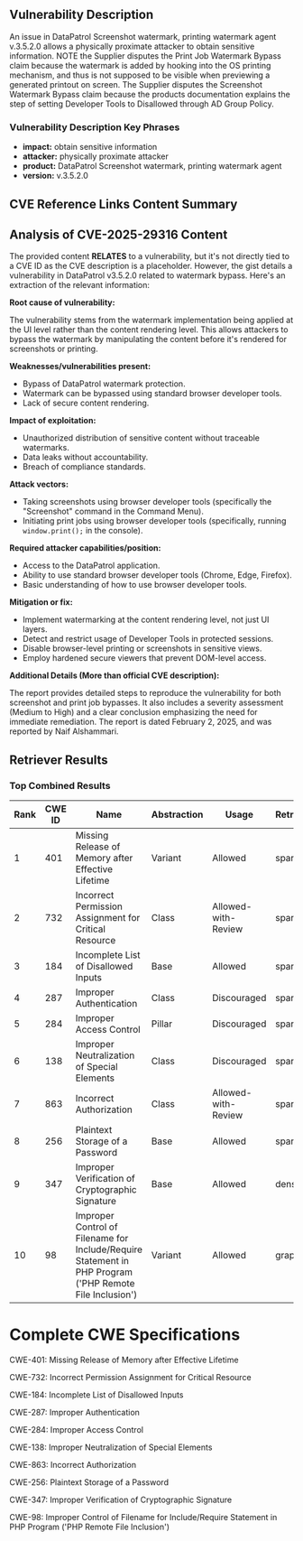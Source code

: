 ## Vulnerability Description
An issue in DataPatrol Screenshot watermark, printing watermark agent v.3.5.2.0 allows a physically proximate attacker to obtain sensitive information. NOTE the Supplier disputes the Print Job Watermark Bypass claim because the watermark is added by hooking into the OS printing mechanism, and thus is not supposed to be visible when previewing a generated printout on screen. The Supplier disputes the Screenshot Watermark Bypass claim because the products documentation explains the step of setting Developer Tools to Disallowed through AD Group Policy.

### Vulnerability Description Key Phrases
- **impact:** obtain sensitive information
- **attacker:** physically proximate attacker
- **product:** DataPatrol Screenshot watermark, printing watermark agent
- **version:** v.3.5.2.0

## CVE Reference Links Content Summary
## Analysis of CVE-2025-29316 Content

The provided content **RELATES** to a vulnerability, but it's not directly tied to a CVE ID as the CVE description is a placeholder. However, the gist details a vulnerability in DataPatrol v3.5.2.0 related to watermark bypass. Here's an extraction of the relevant information:

**Root cause of vulnerability:**

The vulnerability stems from the watermark implementation being applied at the UI level rather than the content rendering level. This allows attackers to bypass the watermark by manipulating the content before it's rendered for screenshots or printing.

**Weaknesses/vulnerabilities present:**

*   Bypass of DataPatrol watermark protection.
*   Watermark can be bypassed using standard browser developer tools.
*   Lack of secure content rendering.

**Impact of exploitation:**

*   Unauthorized distribution of sensitive content without traceable watermarks.
*   Data leaks without accountability.
*   Breach of compliance standards.

**Attack vectors:**

*   Taking screenshots using browser developer tools (specifically the "Screenshot" command in the Command Menu).
*   Initiating print jobs using browser developer tools (specifically, running `window.print();` in the console).

**Required attacker capabilities/position:**

*   Access to the DataPatrol application.
*   Ability to use standard browser developer tools (Chrome, Edge, Firefox).
*   Basic understanding of how to use browser developer tools.

**Mitigation or fix:**

*   Implement watermarking at the content rendering level, not just UI layers.
*   Detect and restrict usage of Developer Tools in protected sessions.
*   Disable browser-level printing or screenshots in sensitive views.
*   Employ hardened secure viewers that prevent DOM-level access.

**Additional Details (More than official CVE description):**

The report provides detailed steps to reproduce the vulnerability for both screenshot and print job bypasses. It also includes a severity assessment (Medium to High) and a clear conclusion emphasizing the need for immediate remediation. The report is dated February 2, 2025, and was reported by Naif Alshammari.

## Retriever Results

### Top Combined Results

| Rank | CWE ID | Name | Abstraction | Usage  | Retrievers | Individual Scores |
|------|--------|------|-------------|-------|------------|-------------------|
| 1 | 401 | Missing Release of Memory after Effective Lifetime | Variant | Allowed | sparse | 0.146 |
| 2 | 732 | Incorrect Permission Assignment for Critical Resource | Class | Allowed-with-Review | sparse | 0.126 |
| 3 | 184 | Incomplete List of Disallowed Inputs | Base | Allowed | sparse | 0.124 |
| 4 | 287 | Improper Authentication | Class | Discouraged | sparse | 0.122 |
| 5 | 284 | Improper Access Control | Pillar | Discouraged | sparse | 0.122 |
| 6 | 138 | Improper Neutralization of Special Elements | Class | Discouraged | sparse | 0.120 |
| 7 | 863 | Incorrect Authorization | Class | Allowed-with-Review | sparse | 0.119 |
| 8 | 256 | Plaintext Storage of a Password | Base | Allowed | sparse | 0.119 |
| 9 | 347 | Improper Verification of Cryptographic Signature | Base | Allowed | dense | 0.402 |
| 10 | 98 | Improper Control of Filename for Include/Require Statement in PHP Program ('PHP Remote File Inclusion') | Variant | Allowed | graph | 0.002 |



# Complete CWE Specifications

CWE-401: Missing Release of Memory after Effective Lifetime

CWE-732: Incorrect Permission Assignment for Critical Resource

CWE-184: Incomplete List of Disallowed Inputs

CWE-287: Improper Authentication

CWE-284: Improper Access Control

CWE-138: Improper Neutralization of Special Elements

CWE-863: Incorrect Authorization

CWE-256: Plaintext Storage of a Password

CWE-347: Improper Verification of Cryptographic Signature

CWE-98: Improper Control of Filename for Include/Require Statement in PHP Program ('PHP Remote File Inclusion')